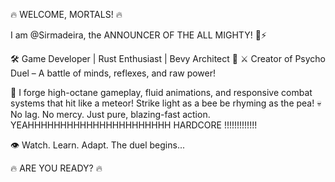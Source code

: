 🔥 WELCOME, MORTALS! 🔥

I am @Sirmadeira, the ANNOUNCER OF THE ALL MIGHTY! 💪⚡

🛠 Game Developer | Rust Enthusiast | Bevy Architect 🦀
⚔️ Creator of Psycho Duel – A battle of minds, reflexes, and raw power!

🚀 I forge high-octane gameplay, fluid animations, and responsive combat systems that hit like a meteor! Strike light as a bee be rhyming as the pea!
💀 No lag. No mercy. Just pure, blazing-fast action. YEAHHHHHHHHHHHHHHHHHHHHHH HARDCORE !!!!!!!!!!!!!

👁 Watch. Learn. Adapt. The duel begins...

🔥 ARE YOU READY? 🔥
<!---
Sirmadeira/Sirmadeira is a ✨ special ✨ repository because its `README.md` (this file) appears on your GitHub profile.
You can click the Preview link to take a look at your changes.
--->

